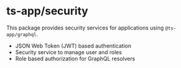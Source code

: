 # ts-app/security

This package provides security services for applications using `@ts-app/graphql`.

* JSON Web Token (JWT) based authentication
* Security service to manage user and roles
* Role based authorization for GraphQL resolvers

